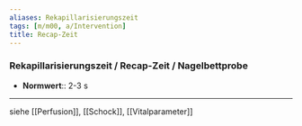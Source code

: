 ```yaml
---
aliases: Rekapillarisierungszeit
tags: [m/m00, a/Intervention]
title: Recap-Zeit
---
```

### Rekapillarisierungszeit / Recap-Zeit / Nagelbettprobe
- **Normwert**:: 2-3 s

---
siehe [[Perfusion]], [[Schock]], [[Vitalparameter]]